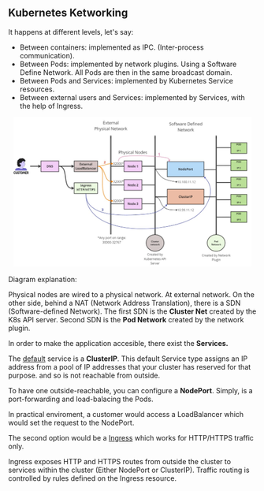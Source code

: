 ## Kubernetes Ketworking

It happens at different levels, let's say:

- Between containers: implemented as IPC. (Inter-process communication).
- Between Pods: implemented by network plugins. Using a Software Define Network. All Pods are then in the same broadcast domain.
- Between Pods and Services: implemented by Kubernetes Service resources.
- Between external users and Services: implemented by Services, with the help of Ingress.

<div style="display: flex; justify-content: center;">
  <div style="margin: 0 10px;">
    <img src="Diagram.jpg" alt="CKA-Logo" />
  </div>
</div>

Diagram explanation:

Physical nodes are wired to a physical network. At external network.
On the other side, behind a NAT (Network Address Translation), there is a SDN (Software-defined Network).
The first SDN is the <b>Cluster Net</b> created by the K8s API server. Second SDN is the <b>Pod Network</b> created by the network plugin.

In order to make the application accesible, there exist the <b>Services.</b>

The <u>default</u> service is a <b>ClusterIP</b>. This default Service type assigns an IP address from a pool of IP addresses that your cluster has reserved for that purpose. and so is not reachable from outside.

To have one outside-reachable, you can configure a <b>NodePort</b>. Simply, is a port-forwarding and load-balacing the Pods.

In practical enviroment, a customer would access a LoadBalancer which would set the request to the NodePort.

The second option would be a [Ingress](https://kubernetes.io/docs/concepts/services-networking/ingress/) which works for HTTP/HTTPS traffic only.

Ingress exposes HTTP and HTTPS routes from outside the cluster to services within the cluster (Either NodePort or ClusterIP). Traffic routing is controlled by rules defined on the Ingress resource.